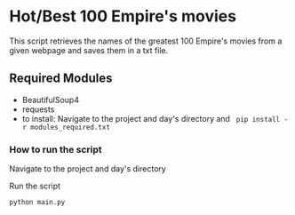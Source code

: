 # Hot/Best 100 Empire's movies
This script retrieves the names of the greatest 100 Empire's movies from a given webpage and saves them in a txt file.

## Required Modules
- BeautifulSoup4
- requests
- to install: Navigate to the project and day's directory and ` pip install -r modules_required.txt`
   
### How to run the script
Navigate to the project and day's directory

Run the script

`python main.py`

